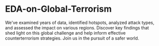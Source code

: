 # EDA-on-Global-Terrorism
 We've examined years of data, identified hotspots, analyzed attack types, and assessed the impact on various regions. Discover key findings that shed light on this global challenge and help inform effective counterterrorism strategies. Join us in the pursuit of a safer world. 
